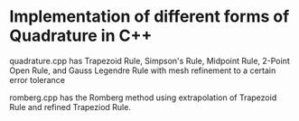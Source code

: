 # Implementation of different forms of Quadrature in C++

quadrature.cpp has Trapezoid Rule, Simpson's Rule, Midpoint Rule, 2-Point Open Rule, and Gauss Legendre Rule with mesh refinement to a certain error tolerance

romberg.cpp has the Romberg method using extrapolation of Trapezoid Rule and refined Trapeziod Rule.
